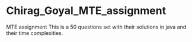 # Chirag_Goyal_MTE_assignment
MTE assignment
This is a 50 questions set with their solutions in java and their time complexities.
